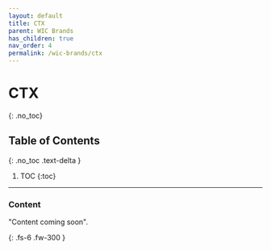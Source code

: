 ```yaml
---
layout: default
title: CTX 
parent: WIC Brands
has_children: true
nav_order: 4
permalink: /wic-brands/ctx
---
```


# CTX
{: .no_toc}

## Table of Contents
{: .no_toc .text-delta }

1. TOC
   {:toc}
---

### Content
"Content coming soon".


{: .fs-6 .fw-300 }

